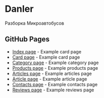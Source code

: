 # Danler

Разборка Микроавтобусов

## GitHub Pages

* [Index page](https://valeriykobysh.github.io/danler/dist) - Example card page
* [Card page](https://valeriykobysh.github.io/danler/dist/card) - Example card page
* [Category page](https://valeriykobysh.github.io/danler/dist/category) - Example category page
* [Products page](https://valeriykobysh.github.io/danler/dist/products) - Example products page
* [Articles page](https://valeriykobysh.github.io/danler/dist/articles) - Example articles page
* [Article page](https://valeriykobysh.github.io/danler/dist/article) - Example article page
* [Contacts page](https://valeriykobysh.github.io/danler/dist/contacts) - Example contacts page
* [Reviews page](https://valeriykobysh.github.io/danler/dist/reviews) - Example reviews page